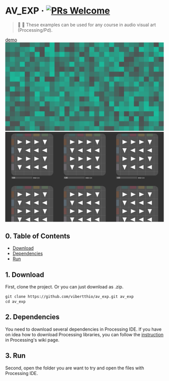 # AV_EXP &middot; [![PRs Welcome](https://img.shields.io/badge/PRs-welcome-brightgreen.svg?style=flat-square)](http://makeapullrequest.com)

> :art: :pencil: These examples can be used for any course in audio visual art (Processing/Pd).

[demo](https://vibertthio.github.io/av_exp/)
![demo](./assets/images/avexp.png)
![demo](./assets/images/beatmap.png)

## 0. Table of Contents  
- [Download](#1-download)
- [Dependencies](#2-dependencies)
- [Run](#3-run)

## 1. Download

First, clone the project. Or you can just download as .zip.
```
git clone https://github.com/vibertthio/av_exp.git av_exp
cd av_exp
```

## 2. Dependencies
You need to download several dependencies in Processing IDE.
If you have on idea how to download Processing libraries, you can follow the [instruction](https://github.com/processing/processing/wiki/How-to-Install-a-Contributed-Library) in Processing's wiki page.


## 3. Run

Second, open the folder you are want to try and open the files with Processing IDE.

